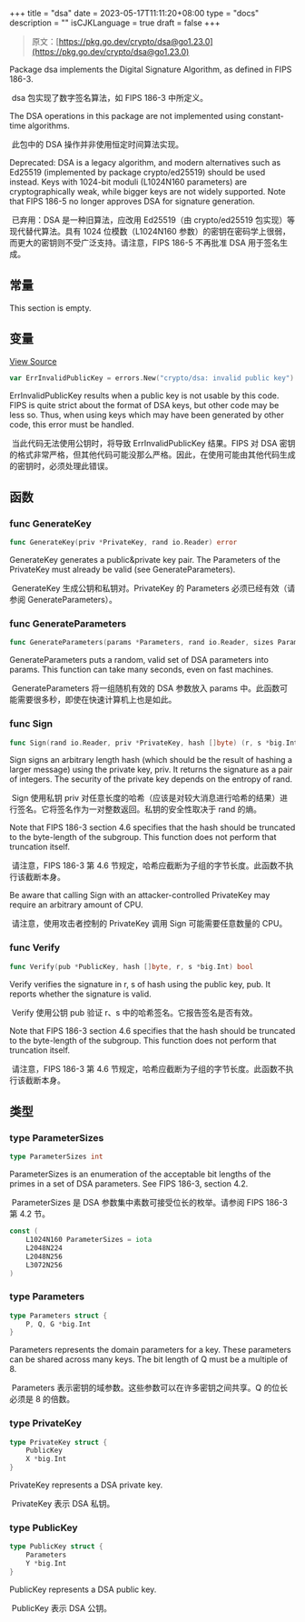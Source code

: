 +++
title = "dsa"
date = 2023-05-17T11:11:20+08:00
type = "docs"
description = ""
isCJKLanguage = true
draft = false
+++
> 原文：[https://pkg.go.dev/crypto/dsa@go1.23.0](https://pkg.go.dev/crypto/dsa@go1.23.0)

Package dsa implements the Digital Signature Algorithm, as defined in FIPS 186-3.

​	dsa 包实现了数字签名算法，如 FIPS 186-3 中所定义。

The DSA operations in this package are not implemented using constant-time algorithms.

​	此包中的 DSA 操作并非使用恒定时间算法实现。

Deprecated: DSA is a legacy algorithm, and modern alternatives such as Ed25519 (implemented by package crypto/ed25519) should be used instead. Keys with 1024-bit moduli (L1024N160 parameters) are cryptographically weak, while bigger keys are not widely supported. Note that FIPS 186-5 no longer approves DSA for signature generation.

​	已弃用：DSA 是一种旧算法，应改用 Ed25519（由 crypto/ed25519 包实现）等现代替代算法。具有 1024 位模数（L1024N160 参数）的密钥在密码学上很弱，而更大的密钥则不受广泛支持。请注意，FIPS 186-5 不再批准 DSA 用于签名生成。

## 常量 

This section is empty.

## 变量

[View Source](https://cs.opensource.google/go/go/+/go1.20.1:src/crypto/dsa/dsa.go;l=46)

``` go
var ErrInvalidPublicKey = errors.New("crypto/dsa: invalid public key")
```

ErrInvalidPublicKey results when a public key is not usable by this code. FIPS is quite strict about the format of DSA keys, but other code may be less so. Thus, when using keys which may have been generated by other code, this error must be handled.

​	当此代码无法使用公钥时，将导致 ErrInvalidPublicKey 结果。FIPS 对 DSA 密钥的格式非常严格，但其他代码可能没那么严格。因此，在使用可能由其他代码生成的密钥时，必须处理此错误。

## 函数

### func GenerateKey 

``` go
func GenerateKey(priv *PrivateKey, rand io.Reader) error
```

GenerateKey generates a public&private key pair. The Parameters of the PrivateKey must already be valid (see GenerateParameters).

​	GenerateKey 生成公钥和私钥对。PrivateKey 的 Parameters 必须已经有效（请参阅 GenerateParameters）。

### func GenerateParameters 

``` go
func GenerateParameters(params *Parameters, rand io.Reader, sizes ParameterSizes) error
```

GenerateParameters puts a random, valid set of DSA parameters into params. This function can take many seconds, even on fast machines.

​	GenerateParameters 将一组随机有效的 DSA 参数放入 params 中。此函数可能需要很多秒，即使在快速计算机上也是如此。

### func Sign 

``` go
func Sign(rand io.Reader, priv *PrivateKey, hash []byte) (r, s *big.Int, err error)
```

Sign signs an arbitrary length hash (which should be the result of hashing a larger message) using the private key, priv. It returns the signature as a pair of integers. The security of the private key depends on the entropy of rand.

​	Sign 使用私钥 priv 对任意长度的哈希（应该是对较大消息进行哈希的结果）进行签名。它将签名作为一对整数返回。私钥的安全性取决于 rand 的熵。

Note that FIPS 186-3 section 4.6 specifies that the hash should be truncated to the byte-length of the subgroup. This function does not perform that truncation itself.

​	请注意，FIPS 186-3 第 4.6 节规定，哈希应截断为子组的字节长度。此函数不执行该截断本身。

Be aware that calling Sign with an attacker-controlled PrivateKey may require an arbitrary amount of CPU.

​	请注意，使用攻击者控制的 PrivateKey 调用 Sign 可能需要任意数量的 CPU。

### func Verify 

``` go
func Verify(pub *PublicKey, hash []byte, r, s *big.Int) bool
```

Verify verifies the signature in r, s of hash using the public key, pub. It reports whether the signature is valid.

​	Verify 使用公钥 pub 验证 r、s 中的哈希签名。它报告签名是否有效。

Note that FIPS 186-3 section 4.6 specifies that the hash should be truncated to the byte-length of the subgroup. This function does not perform that truncation itself.

​	请注意，FIPS 186-3 第 4.6 节规定，哈希应截断为子组的字节长度。此函数不执行该截断本身。

## 类型

### type ParameterSizes 

``` go
type ParameterSizes int
```

ParameterSizes is an enumeration of the acceptable bit lengths of the primes in a set of DSA parameters. See FIPS 186-3, section 4.2.

​	ParameterSizes 是 DSA 参数集中素数可接受位长的枚举。请参阅 FIPS 186-3 第 4.2 节。

``` go
const (
	L1024N160 ParameterSizes = iota
	L2048N224
	L2048N256
	L3072N256
)
```

### type Parameters 

``` go
type Parameters struct {
	P, Q, G *big.Int
}
```

Parameters represents the domain parameters for a key. These parameters can be shared across many keys. The bit length of Q must be a multiple of 8.

​	Parameters 表示密钥的域参数。这些参数可以在许多密钥之间共享。Q 的位长必须是 8 的倍数。

### type PrivateKey 

``` go
type PrivateKey struct {
	PublicKey
	X *big.Int
}
```

PrivateKey represents a DSA private key.

​	PrivateKey 表示 DSA 私钥。

### type PublicKey 

``` go
type PublicKey struct {
	Parameters
	Y *big.Int
}
```

PublicKey represents a DSA public key.

​	PublicKey 表示 DSA 公钥。